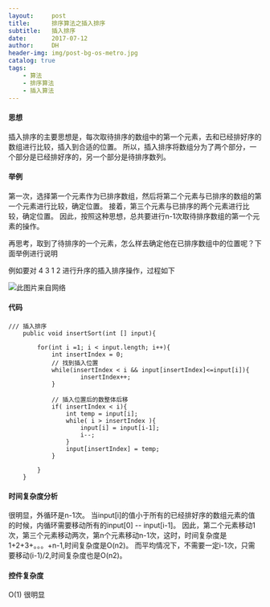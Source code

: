 ```yaml
---
layout:     post
title:      排序算法之插入排序
subtitle:   插入排序
date:       2017-07-12
author:     DH
header-img: img/post-bg-os-metro.jpg 
catalog: true
tags:
    - 算法
    - 排序算法
    - 插入算法
---
```

#### 思想

插入排序的主要思想是，每次取待排序的数组中的第一个元素，去和已经排好序的数组进行比较，插入到合适的位置。
所以，插入排序将数组分为了两个部分，一个部分是已经排好序的，另一个部分是待排序数列。

#### 举例

第一次，选择第一个元素作为已排序数组，然后将第二个元素与已排序的数组的第一个元素进行比较，确定位置。
接着，第三个元素与已排序的两个元素进行比较，确定位置。
因此，按照这种思想，总共要进行n-1次取待排序数组的第一个元素的操作。

再思考，取到了待排序的一个元素，怎么样去确定他在已排序数组中的位置呢？下面举例进行说明

例如要对 4 3 1 2  进行升序的插入排序操作，过程如下

![此图片来自网络](https://ws3.sinaimg.cn/large/006tNc79gy1fhhdqk4jtwj30dn0a0wej.jpg)

#### 代码

```
/// 插入排序
	public void insertSort(int [] input){
		
		for(int i =1; i < input.length; i++){
			int insertIndex = 0;
			// 找到插入位置
			while(insertIndex < i && input[insertIndex]<=input[i]){
					insertIndex++;
			}
			
			// 插入位置后的数整体后移
			if( insertIndex < i){
				int temp = input[i];
				while( i > insertIndex ){
					input[i] = input[i-1];
					i--;
				}
				input[insertIndex] = temp;
			}

		}
	}	

```

#### 时间复杂度分析

很明显，外循环是n-1次。
当input[i]的值小于所有的已经排好序的数组元素的值的时候，内循环需要移动所有的input[0] -- input[i-1]。
因此，第二个元素移动1次，第三个元素移动两次，第n个元素移动n-1次，这时，时间复杂度是1+2+3+。。。+n-1,时间复杂度是O(n2)。
而平均情况下，不需要一定i-1次，只需要移动(i-1)/2,时间复杂度也是O(n2)。

#### 控件复杂度
O(1)
很明显

